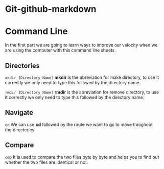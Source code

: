 # Git-github-markdown
# Command Line

In the first part we are going to learn ways to improve our velocity when we are using the computer with this command line sheets.


## Directories

`mkdir [Directory Name]`
__mkdir__ is the abreviation for make directory, to use it correctly we only need to type this followed by the directory name.

`rmdir [Directory Name]`
__rmdir__ is the abreviation for remove directory, to use it correctly we only need to type this followed by the directory name.


## Navigate

`cd`
We can use __cd__ followed by the route we want to go to move throghout the directories. 


## Compare

`cmp`
It is used to compare the two files byte by byte and helps you to find out whether the two files are identical or not.

